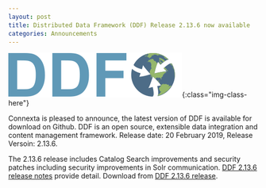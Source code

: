 ```yaml
---
layout: post
title: Distributed Data Framework (DDF) Release 2.13.6 now available
categories: Announcements
---
```

![image-title-here](/images/logo-ddf2.png){:class="img-class-here"}

Connexta is pleased to announce, the latest version of DDF is available for download on Github.  DDF is an open source, extensible data integration and content management framework.  Release date: 20 February 2019, Release Versoin: 2.13.6.

The 2.13.6 release includes Catalog Search improvements and security patches including security improvements in Solr communication. <a href="https://codice.atlassian.net/wiki/spaces/DDF/pages/649461761/DDF+2.13.6+Release+Notes" target="_blank">DDF 2.13.6 release notes</a> provide detail.  Download from <a href="https://github.com/codice/ddf/releases"  target="_blank">DDF 2.13.6 release</a>.   
<!-- more -->